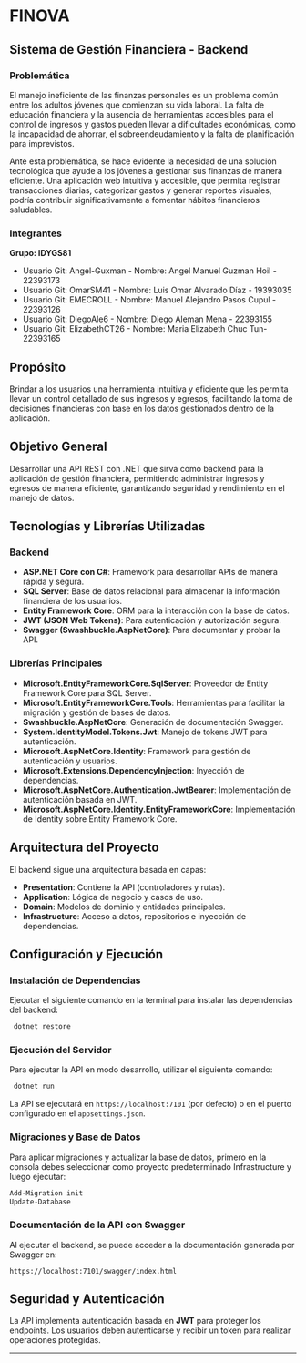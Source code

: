 # FINOVA

## Sistema de Gestión Financiera - Backend

### Problemática
El manejo ineficiente de las finanzas personales es un problema común entre los adultos jóvenes que comienzan su vida laboral. La falta de educación financiera y la ausencia de herramientas accesibles para el control de ingresos y gastos pueden llevar a dificultades económicas, como la incapacidad de ahorrar, el sobreendeudamiento y la falta de planificación para imprevistos.

Ante esta problemática, se hace evidente la necesidad de una solución tecnológica que ayude a los jóvenes a gestionar sus finanzas de manera eficiente. Una aplicación web intuitiva y accesible, que permita registrar transacciones diarias, categorizar gastos y generar reportes visuales, podría contribuir significativamente a fomentar hábitos financieros saludables.

### Integrantes
**Grupo: IDYGS81**
- Usuario Git: Angel-Guxman - Nombre: Angel Manuel Guzman Hoil - 22393173
- Usuario Git: OmarSM41 - Nombre: Luis Omar Alvarado Díaz - 19393035
- Usuario Git: EMECROLL - Nombre: Manuel Alejandro Pasos Cupul - 22393126
- Usuario Git: DiegoAle6 - Nombre: Diego Aleman Mena - 22393155 
- Usuario Git: ElizabethCT26 - Nombre: Maria Elizabeth Chuc Tun- 22393165

## Propósito
Brindar a los usuarios una herramienta intuitiva y eficiente que les permita llevar un control detallado de sus ingresos y egresos, facilitando la toma de decisiones financieras con base en los datos gestionados dentro de la aplicación.

## Objetivo General
Desarrollar una API REST con .NET que sirva como backend para la aplicación de gestión financiera, permitiendo administrar ingresos y egresos de manera eficiente, garantizando seguridad y rendimiento en el manejo de datos.

## Tecnologías y Librerías Utilizadas

### **Backend**
- **ASP.NET Core con C#**: Framework para desarrollar APIs de manera rápida y segura.
- **SQL Server**: Base de datos relacional para almacenar la información financiera de los usuarios.
- **Entity Framework Core**: ORM para la interacción con la base de datos.
- **JWT (JSON Web Tokens)**: Para autenticación y autorización segura.
- **Swagger (Swashbuckle.AspNetCore)**: Para documentar y probar la API.

### **Librerías Principales**
- **Microsoft.EntityFrameworkCore.SqlServer**: Proveedor de Entity Framework Core para SQL Server.
- **Microsoft.EntityFrameworkCore.Tools**: Herramientas para facilitar la migración y gestión de bases de datos.
- **Swashbuckle.AspNetCore**: Generación de documentación Swagger.
- **System.IdentityModel.Tokens.Jwt**: Manejo de tokens JWT para autenticación.
- **Microsoft.AspNetCore.Identity**: Framework para gestión de autenticación y usuarios.
- **Microsoft.Extensions.DependencyInjection**: Inyección de dependencias.
- **Microsoft.AspNetCore.Authentication.JwtBearer**: Implementación de autenticación basada en JWT.
- **Microsoft.AspNetCore.Identity.EntityFrameworkCore**: Implementación de Identity sobre Entity Framework Core.

## Arquitectura del Proyecto
El backend sigue una arquitectura basada en capas:

- **Presentation**: Contiene la API (controladores y rutas).
- **Application**: Lógica de negocio y casos de uso.
- **Domain**: Modelos de dominio y entidades principales.
- **Infrastructure**: Acceso a datos, repositorios e inyección de dependencias.

## Configuración y Ejecución
### **Instalación de Dependencias**
Ejecutar el siguiente comando en la terminal para instalar las dependencias del backend:

```sh
 dotnet restore
```

### **Ejecución del Servidor**
Para ejecutar la API en modo desarrollo, utilizar el siguiente comando:

```sh
 dotnet run
```

La API se ejecutará en `https://localhost:7101` (por defecto) o en el puerto configurado en el `appsettings.json`.

### **Migraciones y Base de Datos**
Para aplicar migraciones y actualizar la base de datos, 
primero en la consola debes seleccionar como proyecto predeterminado Infrastructure y luego ejecutar:

```sh
Add-Migration init
Update-Database
```

### **Documentación de la API con Swagger**
Al ejecutar el backend, se puede acceder a la documentación generada por Swagger en:

```
https://localhost:7101/swagger/index.html
```

## Seguridad y Autenticación
La API implementa autenticación basada en **JWT** para proteger los endpoints. Los usuarios deben autenticarse y recibir un token para realizar operaciones protegidas.

---


